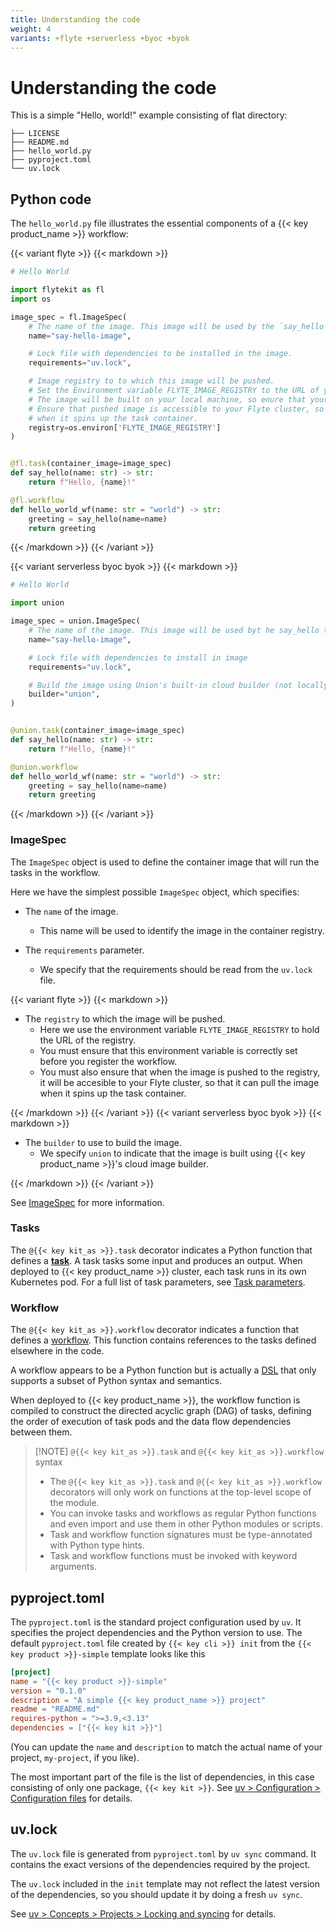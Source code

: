 ```yaml
---
title: Understanding the code
weight: 4
variants: +flyte +serverless +byoc +byok
---
```


# Understanding the code

This is a simple "Hello, world!" example consisting of flat directory:

```shell
├── LICENSE
├── README.md
├── hello_world.py
├── pyproject.toml
└── uv.lock
```

## Python code

The `hello_world.py` file illustrates the essential components of a {{< key product_name >}} workflow:

{{< variant flyte >}}
{{< markdown >}}

```python
# Hello World

import flytekit as fl
import os

image_spec = fl.ImageSpec(
    # The name of the image. This image will be used by the `say_hello`` task.
    name="say-hello-image",

    # Lock file with dependencies to be installed in the image.
    requirements="uv.lock",

    # Image registry to to which this image will be pushed.
    # Set the Environment variable FLYTE_IMAGE_REGISTRY to the URL of your registry.
    # The image will be built on your local machine, so enure that your Docker is running.
    # Ensure that pushed image is accessible to your Flyte cluster, so that it can pull the image
    # when it spins up the task container.
    registry=os.environ['FLYTE_IMAGE_REGISTRY']
)


@fl.task(container_image=image_spec)
def say_hello(name: str) -> str:
    return f"Hello, {name}!"

@fl.workflow
def hello_world_wf(name: str = "world") -> str:
    greeting = say_hello(name=name)
    return greeting
```

{{< /markdown >}}
{{< /variant >}}

{{< variant serverless byoc byok >}}
{{< markdown >}}

```python
# Hello World

import union

image_spec = union.ImageSpec(
    # The name of the image. This image will be used byt he say_hello task
    name="say-hello-image",

    # Lock file with dependencies to install in image
    requirements="uv.lock",

    # Build the image using Union's built-in cloud builder (not locally on your machine)
    builder="union",
)


@union.task(container_image=image_spec)
def say_hello(name: str) -> str:
    return f"Hello, {name}!"

@union.workflow
def hello_world_wf(name: str = "world") -> str:
    greeting = say_hello(name=name)
    return greeting
```

{{< /markdown >}}
{{< /variant >}}

### ImageSpec

The `ImageSpec` object is used to define the container image that will run the tasks in the workflow.

Here we have the simplest possible `ImageSpec` object, which specifies:

* The `name` of the image.
  * This name will be used to identify the image in the container registry.

* The `requirements` parameter.
  * We specify that the requirements should be read from the `uv.lock` file.

{{< variant flyte >}}
{{< markdown >}}

* The `registry` to which the image will be pushed.
  * Here we use the environment variable `FLYTE_IMAGE_REGISTRY` to hold the URL of the registry.
  * You must ensure that this environment variable is correctly set before you register the workflow.
  * You must also ensure that when the image is pushed to the registry, it will be accesible to your Flyte cluster, so that it can pull the image when it spins up the task container.

{{< /markdown >}}
{{< /variant >}}
{{< variant serverless byoc byok >}}
{{< markdown >}}

* The `builder` to use to build the image.
  * We specify `union` to indicate that the image is built using {{< key product_name >}}'s cloud image builder.

{{< /markdown >}}
{{< /variant >}}

See [ImageSpec](../development-cycle/image-spec) for more information.


### Tasks

The `@{{< key kit_as >}}.task` decorator indicates a Python function that defines a [**task**](../core-concepts/tasks).
A task tasks some input and produces an output.
When deployed to {{< key product_name >}} cluster, each task runs in its own Kubernetes pod.
For a full list of task parameters, see [Task parameters](../core-concepts/tasks/task-parameters).


### Workflow

The `@{{< key kit_as >}}.workflow` decorator indicates a function that defines a [workflow](../core-concepts/workflows).
This function contains references to the tasks defined elsewhere in the code.

A workflow appears to be a Python function but is actually a [DSL](https://en.wikipedia.org/wiki/Domain-specific_language) that only supports a subset of Python syntax and semantics.

When deployed to {{< key product_name >}}, the workflow function is compiled to construct the directed acyclic graph (DAG) of tasks, defining the order of execution of task pods and the data flow dependencies between them.

> [!NOTE] `@{{< key kit_as >}}.task` and `@{{< key kit_as >}}.workflow` syntax
> * The `@{{< key kit_as >}}.task` and `@{{< key kit_as >}}.workflow` decorators will only work on functions at the top-level
>   scope of the module.
> * You can invoke tasks and workflows as regular Python functions and even import and use them in
>   other Python modules or scripts.
> * Task and workflow function signatures must be type-annotated with Python type hints.
> * Task and workflow functions must be invoked with keyword arguments.


## pyproject.toml

The `pyproject.toml` is the standard project configuration used by `uv`.
It specifies the project dependencies and the Python version to use.
The default `pyproject.toml` file created by `{{< key cli >}} init` from the `{{< key product >}}-simple` template looks like this

```toml
[project]
name = "{{< key product >}}-simple"
version = "0.1.0"
description = "A simple {{< key product_name >}} project"
readme = "README.md"
requires-python = ">=3.9,<3.13"
dependencies = ["{{< key kit >}}"]
```

(You can update the `name` and `description` to match the actual name of your project, `my-project`, if you like).

The most important part of the file is the list of dependencies, in this case consisting of only one package, `{{< key kit >}}`.
See [uv > Configuration > Configuration files](https://docs.astral.sh/uv/configuration/files/) for details.

## uv.lock

The `uv.lock` file is generated from `pyproject.toml` by `uv sync` command.
It contains the exact versions of the dependencies required by the project.

The `uv.lock` included in the `init` template may not reflect the latest version of the dependencies, so you should update it by doing a fresh `uv sync`.

See [uv > Concepts > Projects > Locking and syncing](https://docs.astral.sh/uv/concepts/projects/sync/) for details.
